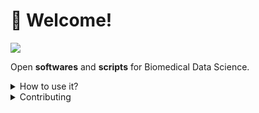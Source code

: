 # 👋 Welcome!

![](logo/BDC\_logo.png)

Open **softwares** and **scripts** for Biomedical Data Science.

<details>

<summary>How to use it?</summary>

Follow the steps in [Access the Biomedical Data Center](broken-reference).

</details>

<details>

<summary>Contributing</summary>

If you want to contribute changes, start a new change request and submit it for review.

</details>
